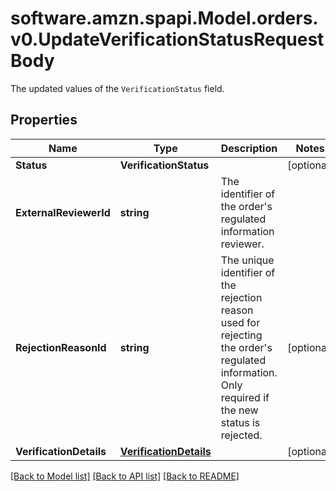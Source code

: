# software.amzn.spapi.Model.orders.v0.UpdateVerificationStatusRequestBody
The updated values of the `VerificationStatus` field.

## Properties

Name | Type | Description | Notes
------------ | ------------- | ------------- | -------------
**Status** | **VerificationStatus** |  | [optional] 
**ExternalReviewerId** | **string** | The identifier of the order&#39;s regulated information reviewer. | 
**RejectionReasonId** | **string** | The unique identifier of the rejection reason used for rejecting the order&#39;s regulated information. Only required if the new status is rejected. | [optional] 
**VerificationDetails** | [**VerificationDetails**](VerificationDetails.md) |  | [optional] 

[[Back to Model list]](../README.md#documentation-for-models) [[Back to API list]](../README.md#documentation-for-api-endpoints) [[Back to README]](../README.md)

